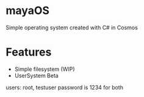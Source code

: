 # mayaOS
Simple operating system created with C# in Cosmos
# Features
- Simple filesystem (WIP)
- UserSystem Beta

users: root, testuser password is 1234 for both
